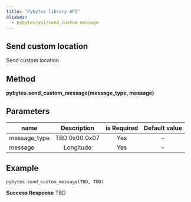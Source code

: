 ```yaml
---
title: "Pybytes library API"
aliases:
  - pybytes/api/send_custom_message
---
```


**Send custom location**
----
  Send custom location

**Method**
----
**pybytes.send_custom_message(message_type, message)**

**Parameters**
----
| name  | Description   | is Required    | Default value
| ------------- |:-------------:|:-------------:|:-------------:|
| message_type   | TBD 0x00 0x07 | Yes   | -  |
| message   | Longitude | Yes   | -  |

**Example**
----
`pybytes.send_custom_message(TBD, TBD)`

**Success Response**
TBD
